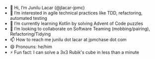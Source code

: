 - 👋 Hi, I’m Junilu Lacar (@jlacar-jpmc)
- 👀 I’m interested in agile technical practices like TDD, refactoring, automated testing
- 🌱 I’m currently learning Kotlin by solving Advent of Code puzzles
- 💞️ I’m looking to collaborate on Software Teaming (mobbing/pairing), Refactoring/Tidying
- 📫 How to reach me junilu dot lacar at jpmchase dot com
- 😄 Pronouns: he/him
- ⚡ Fun fact: I can solve a 3x3 Rubik's cube in less than a minute

<!---
jlacar-jpmc/jlacar-jpmc is a ✨ special ✨ repository because its `README.md` (this file) appears on your GitHub profile.
You can click the Preview link to take a look at your changes.
--->
